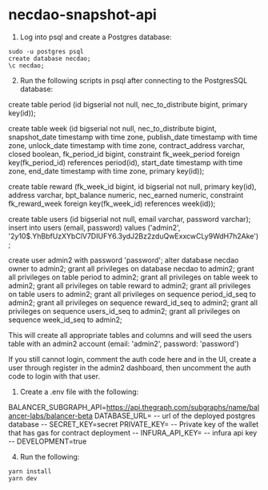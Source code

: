 # necdao-snapshot-api

1. Log into psql and create a Postgres database:

```
sudo -u postgres psql
create database necdao;
\c necdao;
```

2. Run the following scripts in psql after connecting to the PostgresSQL database:

create table period (id bigserial not null, nec_to_distribute bigint, primary key(id));

create table week (id bigserial not null, nec_to_distribute bigint, snapshot_date timestamp with time zone, publish_date timestamp with time zone, unlock_date timestamp with time zone, contract_address varchar, closed boolean, fk_period_id bigint, constraint fk_week_period foreign key(fk_period_id) references period(id), start_date timestamp with time zone, end_date timestamp with time zone, primary key(id));

create table reward (fk_week_id bigint, id bigserial not null, primary key(id), address varchar, bpt_balance numeric, nec_earned numeric, constraint fk_reward_week foreign key(fk_week_id) references week(id));

create table users (id bigserial not null, email varchar, password varchar);
insert into users (email, password) values ('admin2', '$2y$10$.YhBbfUzXYbClV7DIUFY6.3ydJ2Bz2zduQwExxcwCLy9WdH7h2Ake');

create user admin2 with password 'password';
alter database necdao owner to admin2;
grant all privileges on database necdao to admin2;
grant all privileges on table period to admin2;
grant all privileges on table week to admin2;
grant all privileges on table reward to admin2;
grant all privileges on table users to admin2;
grant all privileges on sequence period_id_seq to admin2;
grant all privileges on sequence reward_id_seq to admin2;
grant all privileges on sequence users_id_seq to admin2;
grant all privileges on sequence week_id_seq to admin2;

This will create all appropriate tables and columns and will seed the users table with an admin2 account (email: 'admin2', password: 'password')

If you still cannot login, comment the auth code here and in the UI, create a user through register in the admin2 dashboard, then uncomment the auth code to login with that user.

1. Create a .env file with the following:

BALANCER_SUBGRAPH_API=https://api.thegraph.com/subgraphs/name/balancer-labs/balancer-beta
DATABASE_URL= -- url of the deployed postgres database --
SECRET_KEY=secret
PRIVATE_KEY= -- Private key of the wallet that has gas for contract deployment --
INFURA_API_KEY= -- infura api key --
DEVELOPMENT=true

4. Run the following:

```
yarn install
yarn dev
```
